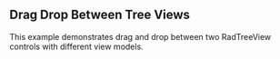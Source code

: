 ## Drag Drop Between Tree Views
This example demonstrates drag and drop between two RadTreeView controls with different view models.

[//]: <keywords: dragdrop, dragdropmanager, node, different, databinding, mvvm> 
